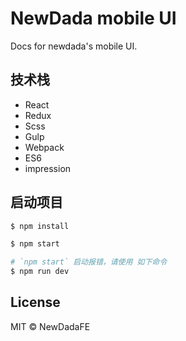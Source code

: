 # NewDada mobile UI
 Docs for newdada&#39;s mobile UI.

## 技术栈
- React
- Redux
- Scss
- Gulp
- Webpack
- ES6
- impression

## 启动项目
```sh
$ npm install

$ npm start

# `npm start` 启动报错，请使用 如下命令
$ npm run dev
```

## License
MIT © NewDadaFE
